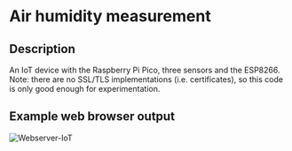 # Air humidity measurement

## Description

An IoT device with the Raspberry Pi Pico, three sensors and the ESP8266. Note: there are no SSL/TLS implementations (i.e. certificates), so this code is only good enough for experimentation.

## Example web browser output

![Webserver-IoT](https://github.com/Florian-Wilhelm/Raspberry-Pi/assets/77980708/fcef041a-d983-4783-be21-395024e1c47a)

